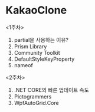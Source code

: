# KakaoClone
<1주차>
1. partial을 사용하는 이유?
2. Prism Library
3. Community Toolkit
4. DefaultStyleKeyProperty
5. nameof

<2주차>
1. .NET CORE의 빠른 업데이트 속도
2. Pictogrammers
3. WpfAutoGrid.Core